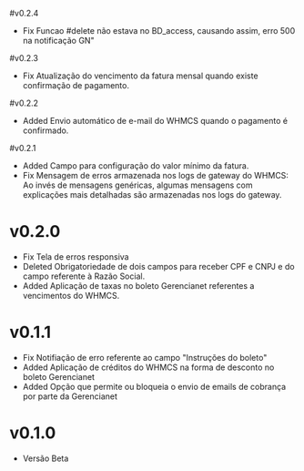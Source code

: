#v0.2.4

* Fix Funcao #delete não estava no BD_access, causando assim, erro 500 na notificação GN"

#v0.2.3

* Fix Atualização do vencimento da fatura mensal quando existe confirmação de pagamento. 


#v0.2.2

* Added Envio automático de e-mail do WHMCS quando o pagamento é confirmado. 

#v0.2.1

* Added Campo para configuração do valor mínimo da fatura.
* Fix Mensagem de erros armazenada nos logs de gateway do WHMCS: Ao invés de mensagens genéricas, algumas mensagens com explicações mais detalhadas são armazenadas nos logs do gateway. 

# v0.2.0

* Fix Tela de erros responsiva
* Deleted Obrigatoriedade de dois campos para receber CPF e CNPJ e do campo referente à Razão Social. 
* Added Aplicação de taxas no boleto Gerencianet referentes a vencimentos do WHMCS.


# v0.1.1

* Fix Notifiação de erro referente ao campo "Instruções do boleto"
* Added Aplicação de créditos do WHMCS na forma de desconto no boleto Gerencianet
* Added Opção que permite ou bloqueia o envio de emails de cobrança por parte da Gerencianet 

# v0.1.0

* Versão Beta